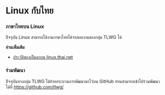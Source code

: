 # Linux กับไทย

### ภาษาไทยบน Linux

ปัจจุบัน Linux สามารถใช้งานภาษาไทยได้จากผลงานของกลุ่ม TLWG ได้

**อ่านเพิ่มเติม**
- [ประวัติของเป็นมาบน linux.thai.net](https://linux.thai.net/about/history)

### ร่วมพัฒนา

ปัจจุบันทางกลุ่ม TLWG ได้ย้ายกระบวนการพัฒนามาไว้บน GitHub ท่านสามารถเข้าไปร่วมพัฒนาได้ที่ https://github.com/tlwg/
